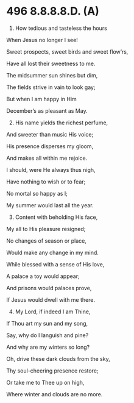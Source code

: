 # 496 8.8.8.8.D. (A)

1.  How tedious and tasteless the hours

When Jesus no longer I see!

Sweet prospects, sweet birds and sweet flow’rs,

Have all lost their sweetness to me.

The midsummer sun shines but dim,

The fields strive in vain to look gay;

But when I am happy in Him

December’s as pleasant as May.

2.  His name yields the richest perfume,

And sweeter than music His voice;

His presence disperses my gloom,

And makes all within me rejoice.

I should, were He always thus nigh,

Have nothing to wish or to fear;

No mortal so happy as I;

My summer would last all the year.

3.  Content with beholding His face,

My all to His pleasure resigned;

No changes of season or place,

Would make any change in my mind.

While blessed with a sense of His love,

A palace a toy would appear;

And prisons would palaces prove,

If Jesus would dwell with me there.

4.  My Lord, if indeed I am Thine,

If Thou art my sun and my song,

Say, why do I languish and pine?

And why are my winters so long?

Oh, drive these dark clouds from the sky,

Thy soul-cheering presence restore;

Or take me to Thee up on high,

Where winter and clouds are no more.

